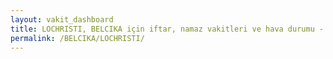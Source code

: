 ```yaml
---
layout: vakit_dashboard
title: LOCHRISTI, BELCIKA için iftar, namaz vakitleri ve hava durumu - ilçe/eyalet seç
permalink: /BELCIKA/LOCHRISTI/
---
```


<script type="text/javascript">
  var GLOBAL_COUNTRY = 'BELCIKA';
  var GLOBAL_CITY = 'LOCHRISTI';
  var GLOBAL_STATE = '';
  var lat = 72;
  var lon = 21;
</script>
